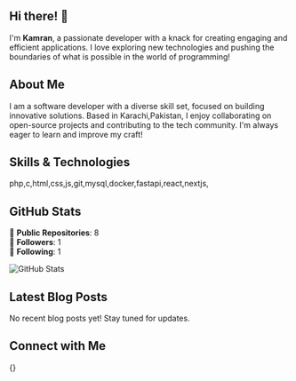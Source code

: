 ## Hi there! 👋

I'm **Kamran**, a passionate developer with a knack for creating engaging and efficient applications. I love exploring new technologies and pushing the boundaries of what is possible in the world of programming!

## About Me

I am a software developer with a diverse skill set, focused on building innovative solutions. Based in Karachi,Pakistan, I enjoy collaborating on open-source projects and contributing to the tech community. I'm always eager to learn and improve my craft!

## Skills & Technologies

php,c,html,css,js,git,mysql,docker,fastapi,react,nextjs,


## GitHub Stats

🔭 **Public Repositories**: 8  
👥 **Followers**: 1  
👤 **Following**: 1  

![GitHub Stats](https://github-readme-stats.vercel.app/api?username=Kamran&show_icons=true&theme=radical)


## Latest Blog Posts

No recent blog posts yet! Stay tuned for updates.

## Connect with Me

{}
